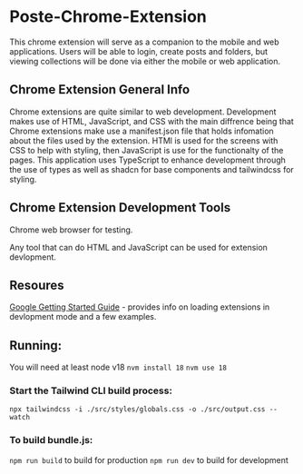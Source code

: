 # Poste-Chrome-Extension
This chrome extension will serve as a companion to the mobile and web applications. Users will be able to login, create posts and folders, but viewing collections will be done via either the mobile or web application.

## Chrome Extension General Info
Chrome extensions are quite similar to web development. Development makes use of HTML, JavaScript, and CSS with the main diffrence being that Chrome extensions make use a manifest.json file that holds infomation about the files used by the extension. HTMl is used for the screens with CSS to help with styling, then JavaScript is use for the functionalty of the pages. This application uses TypeScript to enhance development through the use of types as well as shadcn for base components and tailwindcss for styling.

## Chrome Extension Development Tools
Chrome web browser for testing.

Any tool that can do HTML and JavaScript can be used for extension devlopment.

## Resoures 
[Google Getting Started Guide](https://developer.chrome.com/docs/extensions/mv3/getstarted/) - provides info on loading extensions in devlopment mode and a few examples.

## Running:
You will need at least node v18
`nvm install 18`
`nvm use 18`

### Start the Tailwind CLI build process:
`npx tailwindcss -i ./src/styles/globals.css -o ./src/output.css --watch`

### To build bundle.js:
`npm run build` to build for production
`npm run dev` to build for development